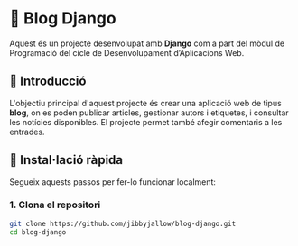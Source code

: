 # 📘 Blog Django

Aquest és un projecte desenvolupat amb **Django** com a part del mòdul de Programació del cicle de Desenvolupament d’Aplicacions Web.

## 📌 Introducció

L'objectiu principal d'aquest projecte és crear una aplicació web de tipus **blog**, on es poden publicar articles, gestionar autors i etiquetes, i consultar les notícies disponibles. El projecte permet també afegir comentaris a les entrades.

## 🚀 Instal·lació ràpida

Segueix aquests passos per fer-lo funcionar localment:

### 1. Clona el repositori

```bash
git clone https://github.com/jibbyjallow/blog-django.git
cd blog-django

